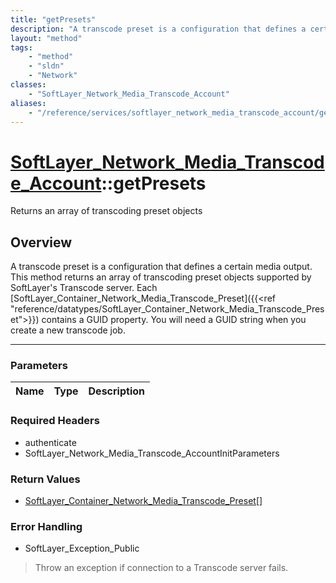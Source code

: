 ```yaml
---
title: "getPresets"
description: "A transcode preset is a configuration that defines a certain media output. This method returns an array of transcoding p... "
layout: "method"
tags:
    - "method"
    - "sldn"
    - "Network"
classes:
    - "SoftLayer_Network_Media_Transcode_Account"
aliases:
    - "/reference/services/softlayer_network_media_transcode_account/getPresets"
---
```

# [SoftLayer_Network_Media_Transcode_Account](/reference/services/SoftLayer_Network_Media_Transcode_Account)::getPresets


Returns an array of transcoding preset objects


## Overview 
A transcode preset is a configuration that defines a certain media output. This method returns an array of transcoding preset objects supported by SoftLayer's Transcode server. Each [SoftLayer_Container_Network_Media_Transcode_Preset]({{<ref "reference/datatypes/SoftLayer_Container_Network_Media_Transcode_Preset">}}) contains a GUID property. You will need a GUID string when you create a new transcode job. 

-----

### Parameters 
|Name | Type | Description |
| --- | --- | --- |


### Required Headers
* authenticate
* SoftLayer_Network_Media_Transcode_AccountInitParameters


### Return Values
* <a href='/reference/datatypes/SoftLayer_Container_Network_Media_Transcode_Preset'>SoftLayer_Container_Network_Media_Transcode_Preset[] </a>



### Error Handling

* SoftLayer_Exception_Public 

> Throw an exception if connection to a Transcode server fails. 



